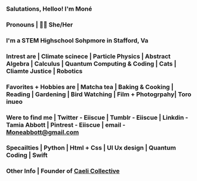 ### Salutations, Helloo! I'm Moné 
### Pronouns | 🏳️‍🌈 She/Her 
### I'm a STEM Highschool Sohpmore in Stafford, Va
### Intrest are | Climate scinece | Particle Physics | Abstract Algebra | Calculus | Quantum Computing & Coding | Cats | Cliamte Justice | Robotics 
### Favorites + Hobbies are | Matcha tea | Baking & Cooking | Reading | Gardening | Bird Watching | Film + Photogrpahy| Toro inueo 
### Were to find me | Twitter - Eiiscue | Tumblr - Eiiscue | Linkdin - Tamia Abbott | Pintrest - Eiiscue | email - Moneabbott@gmail.com 
### Specailties | Python | Html + Css | UI Ux design | Quantum Coding | Swift 
### Other Info | Founder of [Caeli Collective](https://caelicollective.carrd.co/) 

<!--
- Helloo! I'm Moné
-  🏳️‍🌈 She/Her 
- I'm a STEM Highschool Sohpmore in Stafford, Va
- Intrest are | Climate scinece | Particle Physics | Abstract Algebra | Calculus | Quantum Computing & Coding | Cats | Cliamte Justice | Robotics  
- Favorites + Hobbies are | Matcha tea | Baking & Cooking | Reading | Gardening | Bird Watching | Film + Photogrpahy 
- Were to find me | Twitter - Eiiscue | Tumblr - Eiiscue | Linkdin - Tamia Abbott | Pintrest - Eiiscue |
-  Specailties | Python | Html + Css | UI Ux design | Quantum Coding | Swift 
- Other Info | Founder of Caeli Collective 
-->
